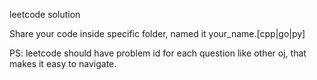 leetcode solution  

Share your code inside specific folder, named it your_name.[cpp|go|py]  

PS: leetcode should have problem id for each question like other oj, that makes it easy to navigate.

